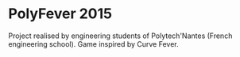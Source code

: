 # PolyFever 2015
Project realised by engineering students of Polytech'Nantes (French engineering school). Game inspired by Curve Fever.
